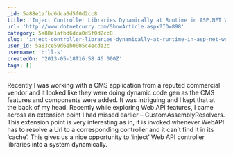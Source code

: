 ```yaml
---
_id: 5a88e1afbd6dca0d5f0d2cc8
title: 'Inject Controller Libraries Dynamically at Runtime in ASP.NET Web API using Custom Assembly Resolvers'
url: 'http://www.dotnetcurry.com/ShowArticle.aspx?ID=898'
category: 5a88e1afbd6dca0d5f0d2cc8
slug: 'inject-controller-libraries-dynamically-at-runtime-in-asp-net-web-api-using-custom-assembly-resolve'
user_id: 5a83ce59d6eb0005c4ecda2c
username: 'bill-s'
createdOn: '2013-05-18T16:58:46.000Z'
tags: []
---
```


<div>Recently I was working with a CMS application from a reputed commercial vendor and it looked like they were doing dynamic code gen as the CMS features and components were added. It was intriguing and I kept that at the back of my head. Recently while exploring Web API features, I came across an extension point I had missed earlier – CustomAssemblyResolvers. This extension point is very interesting as in, it is invoked whenever WebAPI has to resolve a Url to a corresponding controller and it can’t find it in its ‘cache’. This gives us a nice opportunity to ‘inject’ Web API controller libraries into a system dynamically.</div>

